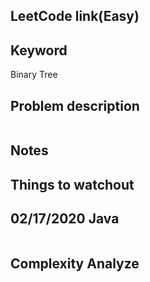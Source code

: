 ## LeetCode link(Easy)


## Keyword
Binary Tree

## Problem description
```

```



## Notes


## Things to watchout

## 02/17/2020 Java

```java


```
## Complexity Analyze
